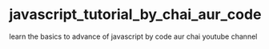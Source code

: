 # javascript_tutorial_by_chai_aur_code
learn the basics to advance of javascript by code aur chai youtube channel
